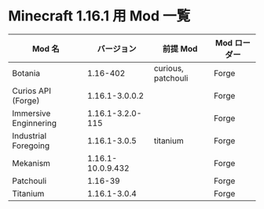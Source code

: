 # Minecraft 1.16.1 用 Mod 一覧

| Mod 名 | バージョン | 前提 Mod | Mod ローダー |
|--------|-----------|----------|-------------|
| Botania | 1.16-402 | curious, patchouli | Forge |
| Curios API (Forge) | 1.16.1-3.0.0.2 |  | Forge |
| Immersive Enginnering | 1.16.1-3.2.0-115 |  | Forge |
| Industrial Foregoing | 1.16.1-3.0.5 | titanium | Forge |
| Mekanism | 1.16.1-10.0.9.432 |  | Forge |
| Patchouli | 1.16-39 |  | Forge |
| Titanium | 1.16.1-3.0.4 |  | Forge |

